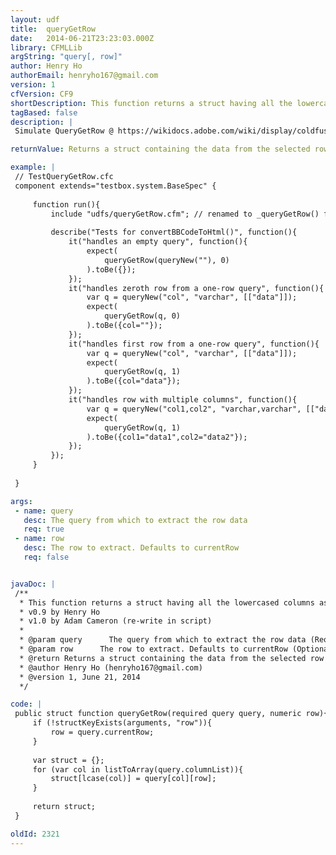 ```yaml
---
layout: udf
title:  queryGetRow
date:   2014-06-21T23:23:03.000Z
library: CFMLLib
argString: "query[, row]"
author: Henry Ho
authorEmail: henryho167@gmail.com
version: 1
cfVersion: CF9
shortDescription: This function returns a struct having all the lowercased columns as keys and their corresponding values
tagBased: false
description: |
 Simulate QueryGetRow @ https://wikidocs.adobe.com/wiki/display/coldfusionen/QueryGetRow for CF8+

returnValue: Returns a struct containing the data from the selected row

example: |
 // TestQueryGetRow.cfc
 component extends="testbox.system.BaseSpec" {
 
     function run(){
         include "udfs/queryGetRow.cfm"; // renamed to _queryGetRow() for tests, as I'm running CF11
 
         describe("Tests for convertBBCodeToHtml()", function(){
             it("handles an empty query", function(){
                 expect(
                     queryGetRow(queryNew(""), 0)
                 ).toBe({});
             });
             it("handles zeroth row from a one-row query", function(){
                 var q = queryNew("col", "varchar", [["data"]]);
                 expect(
                     queryGetRow(q, 0)
                 ).toBe({col=""});
             });
             it("handles first row from a one-row query", function(){
                 var q = queryNew("col", "varchar", [["data"]]);
                 expect(
                     queryGetRow(q, 1)
                 ).toBe({col="data"});
             });
             it("handles row with multiple columns", function(){
                 var q = queryNew("col1,col2", "varchar,varchar", [["data1","data2"]]);
                 expect(
                     queryGetRow(q, 1)
                 ).toBe({col1="data1",col2="data2"});
             });
         });
     }
 
 }

args:
 - name: query
   desc: The query from which to extract the row data
   req: true
 - name: row
   desc: The row to extract. Defaults to currentRow
   req: false


javaDoc: |
 /**
  * This function returns a struct having all the lowercased columns as keys and their corresponding values
  * v0.9 by Henry Ho
  * v1.0 by Adam Cameron (re-write in script)
  * 
  * @param query      The query from which to extract the row data (Required)
  * @param row      The row to extract. Defaults to currentRow (Optional)
  * @return Returns a struct containing the data from the selected row 
  * @author Henry Ho (henryho167@gmail.com) 
  * @version 1, June 21, 2014 
  */

code: |
 public struct function queryGetRow(required query query, numeric row){
     if (!structKeyExists(arguments, "row")){
         row = query.currentRow;
     }
     
     var struct = {};
     for (var col in listToArray(query.columnList)){
         struct[lcase(col)] = query[col][row];
     }
 
     return struct;
 }

oldId: 2321
---
```


